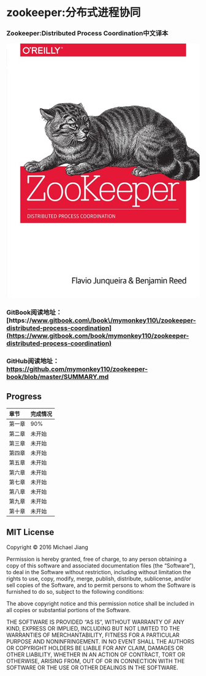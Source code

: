 # zookeeper:分布式进程协同

### Zookeeper:Distributed Process Coordination中文译本

![](/assets/cover.jpg)

### GitBook阅读地址：[https:\/\/www.gitbook.com\/book\/mymonkey110\/zookeeper-distributed-process-coordination](https://www.gitbook.com/book/mymonkey110/zookeeper-distributed-process-coordination)

### GitHub阅读地址：[https:\/\/github.com\/mymonkey110\/zookeeper-book\/blob\/master\/SUMMARY.md](https://github.com/mymonkey110/zookeeper-book/blob/master/SUMMARY.md)

## Progress

| 章节 | 完成情况 |
| :--- | :--- |
| 第一章 | 90% |
| 第二章 | 未开始 |
| 第三章 | 未开始 |
| 第四章 | 未开始 |
| 第五章 | 未开始 |
| 第六章 | 未开始 |
| 第七章 | 未开始 |
| 第八章 | 未开始 |
| 第九章 | 未开始 |
| 第十章 | 未开始 |

## MIT License

Copyright © 2016 Michael Jiang

Permission is hereby granted, free of charge, to any person obtaining a copy of this software and associated documentation files \(the “Software”\), to deal in the Software without restriction, including without limitation the rights to use, copy, modify, merge, publish, distribute, sublicense, and\/or sell copies of the Software, and to permit persons to whom the Software is furnished to do so, subject to the following conditions:

The above copyright notice and this permission notice shall be included in all copies or substantial portions of the Software.

THE SOFTWARE IS PROVIDED “AS IS”, WITHOUT WARRANTY OF ANY KIND, EXPRESS OR IMPLIED, INCLUDING BUT NOT LIMITED TO THE WARRANTIES OF MERCHANTABILITY, FITNESS FOR A PARTICULAR PURPOSE AND NONINFRINGEMENT. IN NO EVENT SHALL THE AUTHORS OR COPYRIGHT HOLDERS BE LIABLE FOR ANY CLAIM, DAMAGES OR OTHER LIABILITY, WHETHER IN AN ACTION OF CONTRACT, TORT OR OTHERWISE, ARISING FROM, OUT OF OR IN CONNECTION WITH THE SOFTWARE OR THE USE OR OTHER DEALINGS IN THE SOFTWARE.

